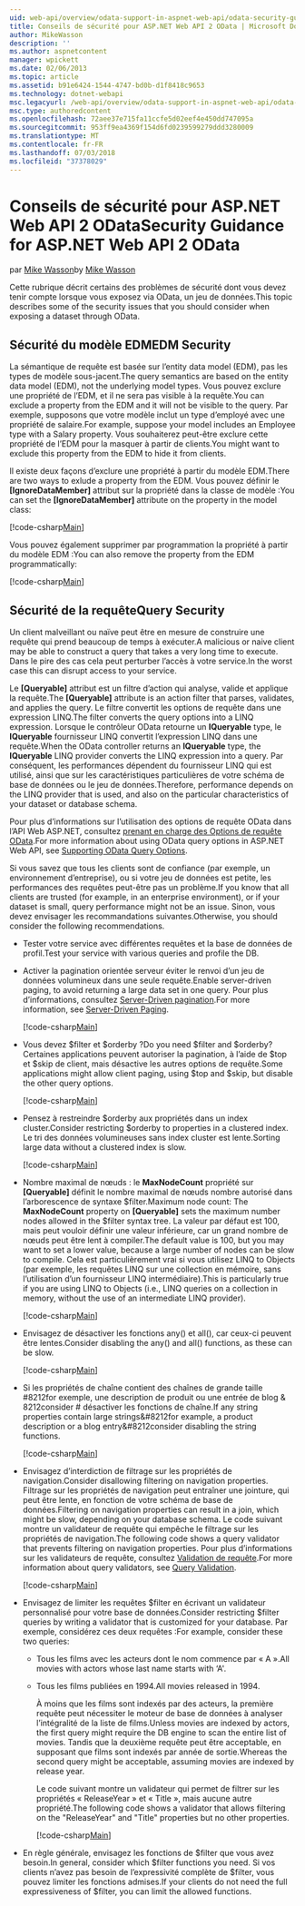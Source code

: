 ```yaml
---
uid: web-api/overview/odata-support-in-aspnet-web-api/odata-security-guidance
title: Conseils de sécurité pour ASP.NET Web API 2 OData | Microsoft Docs
author: MikeWasson
description: ''
ms.author: aspnetcontent
manager: wpickett
ms.date: 02/06/2013
ms.topic: article
ms.assetid: b91e6424-1544-4747-bd0b-d1f8418c9653
ms.technology: dotnet-webapi
msc.legacyurl: /web-api/overview/odata-support-in-aspnet-web-api/odata-security-guidance
msc.type: authoredcontent
ms.openlocfilehash: 72aee37e715fa11ccfe5d02eef4e450dd747095a
ms.sourcegitcommit: 953ff9ea4369f154d6fd0239599279ddd3280009
ms.translationtype: MT
ms.contentlocale: fr-FR
ms.lasthandoff: 07/03/2018
ms.locfileid: "37378029"
---
```

<a name="security-guidance-for-aspnet-web-api-2-odata"></a><span data-ttu-id="9de8c-102">Conseils de sécurité pour ASP.NET Web API 2 OData</span><span class="sxs-lookup"><span data-stu-id="9de8c-102">Security Guidance for ASP.NET Web API 2 OData</span></span>
====================
<span data-ttu-id="9de8c-103">par [Mike Wasson](https://github.com/MikeWasson)</span><span class="sxs-lookup"><span data-stu-id="9de8c-103">by [Mike Wasson](https://github.com/MikeWasson)</span></span>

<span data-ttu-id="9de8c-104">Cette rubrique décrit certains des problèmes de sécurité dont vous devez tenir compte lorsque vous exposez via OData, un jeu de données.</span><span class="sxs-lookup"><span data-stu-id="9de8c-104">This topic describes some of the security issues that you should consider when exposing a dataset through OData.</span></span>

## <a name="edm-security"></a><span data-ttu-id="9de8c-105">Sécurité du modèle EDM</span><span class="sxs-lookup"><span data-stu-id="9de8c-105">EDM Security</span></span>

<span data-ttu-id="9de8c-106">La sémantique de requête est basée sur l’entity data model (EDM), pas les types de modèle sous-jacent.</span><span class="sxs-lookup"><span data-stu-id="9de8c-106">The query semantics are based on the entity data model (EDM), not the underlying model types.</span></span> <span data-ttu-id="9de8c-107">Vous pouvez exclure une propriété de l’EDM, et il ne sera pas visible à la requête.</span><span class="sxs-lookup"><span data-stu-id="9de8c-107">You can exclude a property from the EDM and it will not be visible to the query.</span></span> <span data-ttu-id="9de8c-108">Par exemple, supposons que votre modèle inclut un type d’employé avec une propriété de salaire.</span><span class="sxs-lookup"><span data-stu-id="9de8c-108">For example, suppose your model includes an Employee type with a Salary property.</span></span> <span data-ttu-id="9de8c-109">Vous souhaiterez peut-être exclure cette propriété de l’EDM pour la masquer à partir de clients.</span><span class="sxs-lookup"><span data-stu-id="9de8c-109">You might want to exclude this property from the EDM to hide it from clients.</span></span>

<span data-ttu-id="9de8c-110">Il existe deux façons d’exclure une propriété à partir du modèle EDM.</span><span class="sxs-lookup"><span data-stu-id="9de8c-110">There are two ways to exlude a property from the EDM.</span></span> <span data-ttu-id="9de8c-111">Vous pouvez définir le **[IgnoreDataMember]** attribut sur la propriété dans la classe de modèle :</span><span class="sxs-lookup"><span data-stu-id="9de8c-111">You can set the **[IgnoreDataMember]** attribute on the property in the model class:</span></span>

[!code-csharp[Main](odata-security-guidance/samples/sample1.cs)]

<span data-ttu-id="9de8c-112">Vous pouvez également supprimer par programmation la propriété à partir du modèle EDM :</span><span class="sxs-lookup"><span data-stu-id="9de8c-112">You can also remove the property from the EDM programmatically:</span></span>

[!code-csharp[Main](odata-security-guidance/samples/sample2.cs)]

## <a name="query-security"></a><span data-ttu-id="9de8c-113">Sécurité de la requête</span><span class="sxs-lookup"><span data-stu-id="9de8c-113">Query Security</span></span>

<span data-ttu-id="9de8c-114">Un client malveillant ou naïve peut être en mesure de construire une requête qui prend beaucoup de temps à exécuter.</span><span class="sxs-lookup"><span data-stu-id="9de8c-114">A malicious or naive client may be able to construct a query that takes a very long time to execute.</span></span> <span data-ttu-id="9de8c-115">Dans le pire des cas cela peut perturber l’accès à votre service.</span><span class="sxs-lookup"><span data-stu-id="9de8c-115">In the worst case this can disrupt access to your service.</span></span>

<span data-ttu-id="9de8c-116">Le **[Queryable]** attribut est un filtre d’action qui analyse, valide et applique la requête.</span><span class="sxs-lookup"><span data-stu-id="9de8c-116">The **[Queryable]** attribute is an action filter that parses, validates, and applies the query.</span></span> <span data-ttu-id="9de8c-117">Le filtre convertit les options de requête dans une expression LINQ.</span><span class="sxs-lookup"><span data-stu-id="9de8c-117">The filter converts the query options into a LINQ expression.</span></span> <span data-ttu-id="9de8c-118">Lorsque le contrôleur OData retourne un **IQueryable** type, le **IQueryable** fournisseur LINQ convertit l’expression LINQ dans une requête.</span><span class="sxs-lookup"><span data-stu-id="9de8c-118">When the OData controller returns an **IQueryable** type, the **IQueryable** LINQ provider converts the LINQ expression into a query.</span></span> <span data-ttu-id="9de8c-119">Par conséquent, les performances dépendent du fournisseur LINQ qui est utilisé, ainsi que sur les caractéristiques particulières de votre schéma de base de données ou le jeu de données.</span><span class="sxs-lookup"><span data-stu-id="9de8c-119">Therefore, performance depends on the LINQ provider that is used, and also on the particular characteristics of your dataset or database schema.</span></span>

<span data-ttu-id="9de8c-120">Pour plus d’informations sur l’utilisation des options de requête OData dans l’API Web ASP.NET, consultez [prenant en charge des Options de requête OData](supporting-odata-query-options.md).</span><span class="sxs-lookup"><span data-stu-id="9de8c-120">For more information about using OData query options in ASP.NET Web API, see [Supporting OData Query Options](supporting-odata-query-options.md).</span></span>

<span data-ttu-id="9de8c-121">Si vous savez que tous les clients sont de confiance (par exemple, un environnement d’entreprise), ou si votre jeu de données est petite, les performances des requêtes peut-être pas un problème.</span><span class="sxs-lookup"><span data-stu-id="9de8c-121">If you know that all clients are trusted (for example, in an enterprise environment), or if your dataset is small, query performance might not be an issue.</span></span> <span data-ttu-id="9de8c-122">Sinon, vous devez envisager les recommandations suivantes.</span><span class="sxs-lookup"><span data-stu-id="9de8c-122">Otherwise, you should consider the following recommendations.</span></span>

- <span data-ttu-id="9de8c-123">Tester votre service avec différentes requêtes et la base de données de profil.</span><span class="sxs-lookup"><span data-stu-id="9de8c-123">Test your service with various queries and profile the DB.</span></span>
- <span data-ttu-id="9de8c-124">Activer la pagination orientée serveur éviter le renvoi d’un jeu de données volumineux dans une seule requête.</span><span class="sxs-lookup"><span data-stu-id="9de8c-124">Enable server-driven paging, to avoid returning a large data set in one query.</span></span> <span data-ttu-id="9de8c-125">Pour plus d’informations, consultez [Server-Driven pagination](supporting-odata-query-options.md#server-paging).</span><span class="sxs-lookup"><span data-stu-id="9de8c-125">For more information, see [Server-Driven Paging](supporting-odata-query-options.md#server-paging).</span></span> 

    [!code-csharp[Main](odata-security-guidance/samples/sample3.cs)]
- <span data-ttu-id="9de8c-126">Vous devez $filter et $orderby ?</span><span class="sxs-lookup"><span data-stu-id="9de8c-126">Do you need $filter and $orderby?</span></span> <span data-ttu-id="9de8c-127">Certaines applications peuvent autoriser la pagination, à l’aide de $top et $skip de client, mais désactive les autres options de requête.</span><span class="sxs-lookup"><span data-stu-id="9de8c-127">Some applications might allow client paging, using $top and $skip, but disable the other query options.</span></span> 

    [!code-csharp[Main](odata-security-guidance/samples/sample4.cs)]
- <span data-ttu-id="9de8c-128">Pensez à restreindre $orderby aux propriétés dans un index cluster.</span><span class="sxs-lookup"><span data-stu-id="9de8c-128">Consider restricting $orderby to properties in a clustered index.</span></span> <span data-ttu-id="9de8c-129">Le tri des données volumineuses sans index cluster est lente.</span><span class="sxs-lookup"><span data-stu-id="9de8c-129">Sorting large data without a clustered index is slow.</span></span> 

    [!code-csharp[Main](odata-security-guidance/samples/sample5.cs)]
- <span data-ttu-id="9de8c-130">Nombre maximal de nœuds : le **MaxNodeCount** propriété sur **[Queryable]** définit le nombre maximal de nœuds nombre autorisé dans l’arborescence de syntaxe $filter.</span><span class="sxs-lookup"><span data-stu-id="9de8c-130">Maximum node count: The **MaxNodeCount** property on **[Queryable]** sets the maximum number nodes allowed in the $filter syntax tree.</span></span> <span data-ttu-id="9de8c-131">La valeur par défaut est 100, mais peut vouloir définir une valeur inférieure, car un grand nombre de nœuds peut être lent à compiler.</span><span class="sxs-lookup"><span data-stu-id="9de8c-131">The default value is 100, but you may want to set a lower value, because a large number of nodes can be slow to compile.</span></span> <span data-ttu-id="9de8c-132">Cela est particulièrement vrai si vous utilisez LINQ to Objects (par exemple, les requêtes LINQ sur une collection en mémoire, sans l’utilisation d’un fournisseur LINQ intermédiaire).</span><span class="sxs-lookup"><span data-stu-id="9de8c-132">This is particularly true if you are using LINQ to Objects (i.e., LINQ queries on a collection in memory, without the use of an intermediate LINQ provider).</span></span> 

    [!code-csharp[Main](odata-security-guidance/samples/sample6.cs)]
- <span data-ttu-id="9de8c-133">Envisagez de désactiver les fonctions any() et all(), car ceux-ci peuvent être lentes.</span><span class="sxs-lookup"><span data-stu-id="9de8c-133">Consider disabling the any() and all() functions, as these can be slow.</span></span> 

    [!code-csharp[Main](odata-security-guidance/samples/sample7.cs)]
- <span data-ttu-id="9de8c-134">Si les propriétés de chaîne contient des chaînes de grande taille #8212for exemple, une description de produit ou une entrée de blog & 8212consider # désactiver les fonctions de chaîne.</span><span class="sxs-lookup"><span data-stu-id="9de8c-134">If any string properties contain large strings&#8212for example, a product description or a blog entry&#8212consider disabling the string functions.</span></span> 

    [!code-csharp[Main](odata-security-guidance/samples/sample8.cs)]
- <span data-ttu-id="9de8c-135">Envisagez d’interdiction de filtrage sur les propriétés de navigation.</span><span class="sxs-lookup"><span data-stu-id="9de8c-135">Consider disallowing filtering on navigation properties.</span></span> <span data-ttu-id="9de8c-136">Filtrage sur les propriétés de navigation peut entraîner une jointure, qui peut être lente, en fonction de votre schéma de base de données.</span><span class="sxs-lookup"><span data-stu-id="9de8c-136">Filtering on navigation properties can result in a join, which might be slow, depending on your database schema.</span></span> <span data-ttu-id="9de8c-137">Le code suivant montre un validateur de requête qui empêche le filtrage sur les propriétés de navigation.</span><span class="sxs-lookup"><span data-stu-id="9de8c-137">The following code shows a query validator that prevents filtering on navigation properties.</span></span> <span data-ttu-id="9de8c-138">Pour plus d’informations sur les validateurs de requête, consultez [Validation de requête](supporting-odata-query-options.md#query-validation).</span><span class="sxs-lookup"><span data-stu-id="9de8c-138">For more information about query validators, see [Query Validation](supporting-odata-query-options.md#query-validation).</span></span> 

    [!code-csharp[Main](odata-security-guidance/samples/sample9.cs)]
- <span data-ttu-id="9de8c-139">Envisagez de limiter les requêtes $filter en écrivant un validateur personnalisé pour votre base de données.</span><span class="sxs-lookup"><span data-stu-id="9de8c-139">Consider restricting $filter queries by writing a validator that is customized for your database.</span></span> <span data-ttu-id="9de8c-140">Par exemple, considérez ces deux requêtes :</span><span class="sxs-lookup"><span data-stu-id="9de8c-140">For example, consider these two queries:</span></span> 

  - <span data-ttu-id="9de8c-141">Tous les films avec les acteurs dont le nom commence par « A ».</span><span class="sxs-lookup"><span data-stu-id="9de8c-141">All movies with actors whose last name starts with ‘A'.</span></span>
  - <span data-ttu-id="9de8c-142">Tous les films publiées en 1994.</span><span class="sxs-lookup"><span data-stu-id="9de8c-142">All movies released in 1994.</span></span>

    <span data-ttu-id="9de8c-143">À moins que les films sont indexés par des acteurs, la première requête peut nécessiter le moteur de base de données à analyser l’intégralité de la liste de films.</span><span class="sxs-lookup"><span data-stu-id="9de8c-143">Unless movies are indexed by actors, the first query might require the DB engine to scan the entire list of movies.</span></span> <span data-ttu-id="9de8c-144">Tandis que la deuxième requête peut être acceptable, en supposant que films sont indexés par année de sortie.</span><span class="sxs-lookup"><span data-stu-id="9de8c-144">Whereas the second query might be acceptable, assuming movies are indexed by release year.</span></span>

    <span data-ttu-id="9de8c-145">Le code suivant montre un validateur qui permet de filtrer sur les propriétés « ReleaseYear » et « Title », mais aucune autre propriété.</span><span class="sxs-lookup"><span data-stu-id="9de8c-145">The following code shows a validator that allows filtering on the "ReleaseYear" and "Title" properties but no other properties.</span></span>

    [!code-csharp[Main](odata-security-guidance/samples/sample10.cs)]
- <span data-ttu-id="9de8c-146">En règle générale, envisagez les fonctions de $filter que vous avez besoin.</span><span class="sxs-lookup"><span data-stu-id="9de8c-146">In general, consider which $filter functions you need.</span></span> <span data-ttu-id="9de8c-147">Si vos clients n’avez pas besoin de l’expressivité complète de $filter, vous pouvez limiter les fonctions admises.</span><span class="sxs-lookup"><span data-stu-id="9de8c-147">If your clients do not need the full expressiveness of $filter, you can limit the allowed functions.</span></span>
